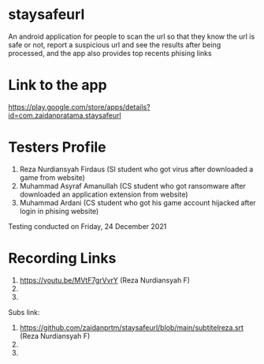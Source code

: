 # staysafeurl
An android application for people to scan the url so that they know the url is safe or not, report a suspicious url and see the results after being processed, and the app also provides top recents phising links

# Link to the app
https://play.google.com/store/apps/details?id=com.zaidanpratama.staysafeurl

# Testers Profile
1. Reza Nurdiansyah Firdaus (SI student who got virus after downloaded a game from website)
2. Muhammad Asyraf Amanullah (CS student who got ransomware after downloaded an application extension from website)
3. Muhammad Ardani (CS student who got his game account hijacked after login in phising website)

Testing conducted on Friday, 24 December 2021

# Recording Links
1. https://youtu.be/MVtF7grVvrY (Reza Nurdiansyah F)
2.
3.

Subs link:
1. https://github.com/zaidanprtm/staysafeurl/blob/main/subtitelreza.srt (Reza Nurdiansyah F)
2.
3.

